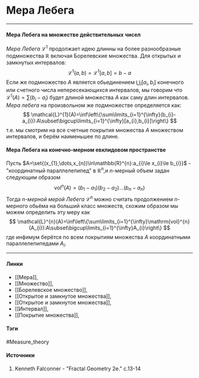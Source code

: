 # Мера Лебега
***
#### Мера Лебега на множестве действительных чисел
*Мера Лебега* $\mathcal{L}^{1}$ продолжает идею длинны на более разнообразные подмножества $\mathbb{R}$ включая Борелевские множества.
Для открытых и замкнутых интервалов:
$$
\mathcal{L}^{1}(a,b)=\mathcal{L}^{1}[a,b]=b-a
$$
Если же подмножество $A$ является обьединением $\bigcup_{i}[a_{i},b_{i}]$ конечного или счетного числа непересекающихся интервалов, мы говорим что $\mathcal{L}^{1}(A)=\sum(b_{i}-a_{i})$ будет длиной множества $A$ как саму длин интервалов.
*Мера лебега* на произвольном же подмножестве определяется как:
$$
\mathcal{L}^{1}(A)=\inf\left\{\sum\limits_{i=1}^{\infty}(b_{i}-a_{i}):A\subset\bigcup\limits_{i=1}^{\infty}[a_{i},b_{i}]\right\}
$$
т.е. мы смотрим на все счетные покрытия множества $A$ множеством интервалов, и берём наименьшее по длине.
#### Мера Лебега на конечно-мерном евклидовом пространстве
Пусть $A=\set{(x_{1},\dots,x_{n})\in\mathbb{R}^{n}:a_{i}\le x_{i}\le b_{i}}$ - "координатный параллелепипед" в $\mathbb{R}^{n}$,и $n$-мерный объем задан следующим образом
$$
\mathrm{vol}^{n}(A)=(b_{1}-a_{1})(b_{2}-a_{2})\dots(b_{n}-a_{n})
$$
Тогда *$n$-мерной мерой Лебега $\mathcal{L}^{n}$* можно считать продолжением $n$-мерного обьёма на больший класс множеств, схожим образом мы можем определить эту меру как
$$
\mathcal{L}^{n}(A)=\inf\left\{\sum\limits_{i=1}^{\infty}\mathrm{vol}^{n}(A_{i}):A\subset\bigcup\limits_{i=1}^{\infty}A_{i}\right\}
$$
где инфимум берётся по всем покрытиям множества $A$ координатными параллелепипедами $A_{i}$. 
***
#### Линки
- [[Мера]],
- [[Множество]],
- [[Борелевское множество]],
- [[Открытое и замкнутое множества]],
- [[Открытое и замкнутое множества]],
- [[Интервал]],
- [[Покрытие множества]],
 
#### Тэги
 #Measure_theory 
#### Источники
1. Kenneth Falconner - "Fractal Geometry 2e." c.13-14